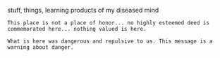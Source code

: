 stuff, things, learning
products of my diseased mind

```
This place is not a place of honor... no highly esteemed deed is commemorated here... nothing valued is here.

What is here was dangerous and repulsive to us. This message is a warning about danger. 
```
